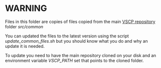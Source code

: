 # WARNING

Files in this folder are copies of files copied from the main [VSCP repository](https://github.com/grodansparadis/vscp) folder *src/common*

You can updated the files to the latest version using the script *update_common_files.sh* but you should know what you do and why an update it is needed.

To update you need to have the main repository cloned on your disk and an environment variable *VSCP_PATH* set that points to the cloned folder.
